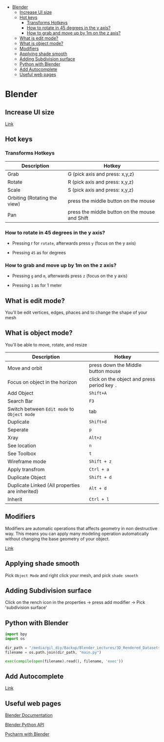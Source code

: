 <!--ts-->
   * [Blender](#blender)
      * [Increase UI size](#increase-ui-size)
      * [Hot keys](#hot-keys)
         * [Transforms Hotkeys](#transforms-hotkeys)
         * [How to rotate in 45 degrees in the y axis?](#how-to-rotate-in-45-degrees-in-the-y-axis)
         * [How to grab and move up by 1m on the z axis?](#how-to-grab-and-move-up-by-1m-on-the-z-axis)
      * [What is edit mode?](#what-is-edit-mode)
      * [What is object mode?](#what-is-object-mode)
      * [Modifiers](#modifiers)
      * [Applying shade smooth](#applying-shade-smooth)
      * [Adding Subdivision surface](#adding-subdivision-surface)
      * [Python with Blender](#python-with-blender)
      * [Add Autocomplete](#add-autocomplete)
      * [Useful web pages](#useful-web-pages)

<!-- Added by: gil_diy, at: Wed 19 Jan 2022 19:51:34 IST -->

<!--te-->

# Blender

## Increase UI size

[Link](https://www.youtube.com/watch?v=Py9CHZkHh4U)

## Hot keys


### Transforms Hotkeys


 Description | Hotkey
------------|-----
Grab | G (pick axis and press: x,y,z)
Rotate | R (pick axis and press: x,y,z)
Scale | S (pick axis and press: x,y,z)
Orbiting (Rotating the view) | press the middle button on the mouse
Pan | press the middle button on the mouse and Shift


### How to rotate in 45 degrees in the y axis?

* Pressing r for `rotate`,  afterwards press `y` (focus on the y axis)

* Pressing `45` as for degrees


### How to grab and move up by 1m on the z axis?

* Pressing `g` and `m`,  afterwards press `z` (focus on the y axis)

* Pressing `1` as for 1 meter


## What is edit mode?

You'll be edit vertices, edges, phaces and to change the
shape of your mesh

## What is object mode?

You'll be able to move, rotate, and resize


Description | Hotkey
------------|-----
Move and orbit | press down the Middle button mouse
Focus on object in the horizon | click on the object and press period key `.`
Add Object | `Shift+A`
Search Bar | `F3`
Switch between `Edit mode` to `Object mode` | tab
Duplicate | `Shift+d`
Seperate | `p`
Xray | `Alt+z`
See location | `n`
See Toolbox | `t`
Wireframe mode | `Shift + z`
Apply transfrom | `Ctrl + a`
Duplicate Object | `Shift + d`
Duplicate Linked (All properties are inherited) | `Alt + d`
Inherit  | `Ctrl + l`


## Modifiers

Modifiers are automatic operations that affects geometry in non destructive way.
This means you can apply many modeling operation automatically without changing the base geometry of your object.

[Link](https://youtu.be/idcFMhoSdIc)

## Applying shade smooth

Pick  `Object Mode` and right click your mesh, and pick `shade smooth`

## Adding Subdivision surface
Click on the rench icon in the properties -> press add modifier -> Pick 'subdivision surface'

## Python with Blender

```python
import bpy
import os
 
dir_path = "/media/gil_diy/Backup/Blender_Lectures/3D_Rendered_Datasets_in_Blender_for_Beginners_Playlist/my_project"
filename = os.path.join(dir_path, "main.py")

exec(compile(open(filename).read(), filename, 'exec'))
```

## Add Autocomplete

[Link](https://github.com/Korchy/blender_autocomplete)



## Useful web pages

[Blender Documentation](https://docs.blender.org/manual/en/latest/)

[Blender Python API](https://docs.blender.org/api/current/)

[Pycharm with Blender](https://b3d.interplanety.org/en/using-external-ide-pycharm-for-writing-blender-scripts/)